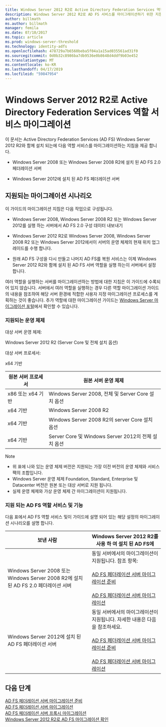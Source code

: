 ```yaml
---
title: Windows Server 2012 R2로 Active Directory Federation Services 역할 서비스 마이그레이션
description: Windows Server 2012 R2로 AD FS 서비스를 마이그레이션하기 위한 지침을 제공 합니다.
author: billmath
ms.author: billmath
manager: femila
ms.date: 07/10/2017
ms.topic: article
ms.prod: windows-server-threshold
ms.technology: identity-adfs
ms.openlocfilehash: 478729a7b6560beba5f04a1a15ad035561ad31f0
ms.sourcegitcommit: 0d0b32c8986ba7db9536e0b8648d4ddf9b03e452
ms.translationtype: MT
ms.contentlocale: ko-KR
ms.lasthandoff: 04/17/2019
ms.locfileid: "59847954"
---
```

# <a name="migrate-active-directory-federation-services-role-services-to-windows-server-2012-r2"></a>Windows Server 2012 R2로 Active Directory Federation Services 역할 서비스 마이그레이션
 이 문서는 Active Directory Federation Services (AD FS) Windows Server 2012 R2와 함께 설치 되는에 다음 역할 서비스를 마이그레이션하는 지침을 제공 합니다.  
  
-   Windows Server 2008 또는 Windows Server 2008 R2에 설치 된 AD FS 2.0 페더레이션 서버  
  
-   Windows Server 2012에 설치 된 AD FS 페더레이션 서버  
  
## <a name="supported-migration-scenarios"></a>지원되는 마이그레이션 시나리오  
 이 가이드의 마이그레이션 지침은 다음 작업으로 구성됩니다.  
  
-   Windows Server 2008, Windows Server 2008 R2 또는 Windows Server 2012를 실행 하는 서버에서 AD FS 2.0 구성 데이터 내보내기  
  
-   Windows Server 2012 R2로 Windows Server 2008, Windows Server 2008 R2 또는 Windows Server 2012에서이 서버의 운영 체제의 현재 위치 업그레이드를 수행 합니다. 
  
-   원래 AD FS 구성을 다시 만들고 나머지 AD FS를 복원 서비스는 이제 Windows Server 2012 R2와 함께 설치 된 AD FS 서버 역할을 실행 하는이 서버에서 설정 합니다.  
  
 여러 역할을 실행하는 서버를 마이그레이션하는 방법에 대한 지침은 이 가이드에 수록되어 있지 않습니다. 서버에서 여러 역할을 실행하는 경우 다른 역할 마이그레이션 가이드의 내용을 참조하여 해당 서버 환경에 적합한 사용자 지정 마이그레이션 프로세스를 계획하는 것이 좋습니다. 추가 역할에 대한 마이그레이션 가이드는 [Windows Server 마이그레이션 포털](https://go.microsoft.com/fwlink/?LinkId=247608)에서 확인할 수 있습니다.  
  
### <a name="supported-operating-systems"></a>지원되는 운영 체제  
 대상 서버 운영 체제:  
  
 Windows Server 2012 R2 (Server Core 및 전체 설치 옵션)  
  
 대상 서버 프로세서:  
  
 x64 기반  
  
|원본 서버 프로세서|원본 서버 운영 체제|  
|-----------------------------|------------------------------------|  
|x86 또는 x64 기반| Windows Server 2008, 전체 및 Server Core 설치 옵션|  
|x64 기반|Windows Server 2008 R2|  
|x64 기반|Windows Server 2008 R2의 server Core 설치 옵션|  
|x64 기반|Server Core 및 Windows Server 2012의 전체 설치 옵션|  
  
> [!NOTE]
>  -   위 표에 나와 있는 운영 체제 버전은 지원되는 가장 이전 버전의 운영 체제와 서비스 팩의 조합입니다.  
> -   Windows Server 운영 체제 Foundation, Standard, Enterprise 및 Datacenter 버전은 원본 또는 대상 서버로 지원 됩니다.  
> -   실제 운영 체제와 가상 운영 체제 간 마이그레이션이 지원됩니다.  
  
### <a name="supported-ad-fs-role-services-and-features"></a>지원 되는 AD FS 역할 서비스 및 기능  
 다음 표에서 AD FS 역할 서비스 및이 가이드에 설명 되어 있는 해당 설정의 마이그레이션 시나리오를 설명 합니다.  
  
|보낸 사람|Windows Server 2012 R2를 사용 하 여 설치 된 AD FS에|  
|----------|----------------------------------------------------------------------------------------------|  
|Windows Server 2008 또는 Windows Server 2008 R2에 설치 된 AD FS 2.0 페더레이션 서버|동일 서버에서의 마이그레이션이 지원됩니다. 참조 항목:<br /><br /> [AD FS 페더레이션 서버 마이그레이션 준비](prepare-migrate-ad-fs-server-r2.md)<br /><br /> [AD FS 페더레이션 서버 마이그레이션](migrate-ad-fs-fed-server-r2.md)|  
|Windows Server 2012에 설치 된 AD FS 페더레이션 서버|동일 서버에서의 마이그레이션이 지원됩니다.  자세한 내용은 다음을 참조하세요.<br /><br /> [AD FS 페더레이션 서버 마이그레이션 준비](prepare-migrate-ad-fs-server-r2.md)<br /><br /> [AD FS 페더레이션 서버 마이그레이션](migrate-ad-fs-fed-server-r2.md)|  
  
## <a name="next-steps"></a>다음 단계
 [AD FS 페더레이션 서버 마이그레이션 준비](prepare-migrate-ad-fs-server-r2.md)   
 [AD FS 페더레이션 서버 마이그레이션](migrate-ad-fs-fed-server-r2.md)   
 [AD FS 페더레이션 서버 프록시 마이그레이션](migrate-fed-server-proxy-r2.md)   
 [Windows Server 2012 R2로 AD FS 마이그레이션 확인](verify-ad-fs-migration.md)